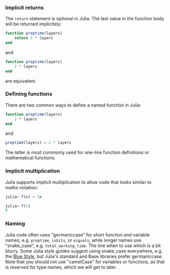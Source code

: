 ### Implicit returns

The `return` statement is optional in Julia.
The last value in the function body will be returned implicitely:

```julia
function preptime(layers)
    return 2 * layers
end
```

and

```julia
function preptime(layers)
    2 * layers
end
```

are equivalent.

### Defining functions

There are two common ways to define a named function in Julia:

```julia
function preptime(layers)
    2 * layers
end
```

and

```julia
preptime(layers) = 2 * layers
```

The latter is most commonly used for one-line function definitions or mathematical functions.

### Implicit multiplication

Julia supports implicit multiplication to allow code that looks similar to maths notation:

```julia
julia> f(x) = 3x

julia> f(3)
9
```

### Naming

Julia code often uses "germaniccase" for short function and variable names, e.g. `preptime`, `isbits`, or `eigvals`, while longer names use "snake_case", e.g. `total_working_time`.
The line when to use which is a bit blurry.
Some Julia style guides suggest using snake_case everywhere, e.g. the [Blue Style][blue-style], but Julia's standard and Base libraries prefer germaniccase.
Note that you should not use "camelCase" for variables or functions, as that is reserved for type names, which we will get to later.

[blue-style]: https://github.com/invenia/BlueStyle
